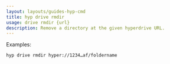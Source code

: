 ```yaml
---
layout: layouts/guides-hyp-cmd
title: hyp drive rmdir
usage: drive rmdir {url}
description: Remove a directory at the given hyperdrive URL.
---
```


Examples:

```bash
hyp drive rmdir hyper://1234…af/foldername
```